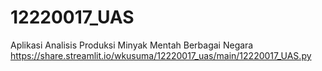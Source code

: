 # 12220017_UAS
Aplikasi Analisis Produksi Minyak Mentah Berbagai Negara
https://share.streamlit.io/wkusuma/12220017_uas/main/12220017_UAS.py
